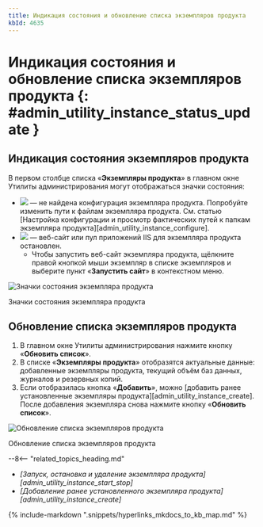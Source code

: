 ```yaml
---
title: Индикация состояния и обновление списка экземпляров продукта
kbId: 4635
---
```


# Индикация состояния и обновление списка экземпляров продукта {: #admin_utility_instance_status_update }

## Индикация состояния экземпляров продукта

В первом столбце списка «**Экземпляры продукта**» в главном окне Утилиты администрирования могут отображаться значки состояния:

- ![](https://kb.comindware.ru/assets/img_667ebc69480ac.png) — не найдена конфигурация экземпляра продукта. Попробуйте изменить пути к файлам экземпляра продукта. См. статью [Настройка конфигурации и просмотр фактических путей к папкам экземпляра продукта][admin_utility_instance_configure].
- ![](https://kb.comindware.ru/assets/img_667c2fcf30ac0.png) — веб-сайт или пул приложений IIS для экземпляра продукта остановлен.
    - Чтобы запустить веб-сайт экземпляра продукта, щёлкните правой кнопкой мыши экземпляр в списке экземпляров и выберите пункт «**Запустить сайт**» в контекстном меню.

![Значки состояния экземпляра продукта](https://kb.comindware.ru/assets/img_667ec17336c2e.png)

Значки состояния экземпляра продукта

## Обновление списка экземпляров продукта

1. В главном окне Утилиты администрирования нажмите кнопку «**Обновить список**».
2. В списке «**Экземпляры продукта**» отобразятся актуальные данные: добавленные экземпляры продукта, текущий объём баз данных, журналов и резервных копий.
3. Если отобразилась кнопка «**Добавить**», можно [добавить ранее установленные экземпляры продукта][admin_utility_instance_create]. После добавления экземпляра снова нажмите кнопку «**Обновить список**».

![Обновление списка экземпляров продукта](https://kb.comindware.ru/assets/img_667ebf655edcc.png)

Обновление списка экземпляров продукта

<div class="relatedTopics" markdown="block">

--8<-- "related_topics_heading.md"

- _[Запуск, остановка и удаление экземпляра продукта][admin_utility_instance_start_stop]_
- _[Добавление ранее установленного экземпляра продукта][admin_utility_instance_create]_

</div>

{% include-markdown ".snippets/hyperlinks_mkdocs_to_kb_map.md" %}
